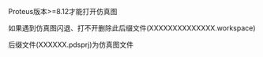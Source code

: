 Proteus版本>=8.12才能打开仿真图  

如果遇到仿真图闪退、打不开删除此后缀文件(XXXXXXXXXXXXXX.workspace)  

后缀文件(XXXXXX.pdsprj)为仿真图文件
